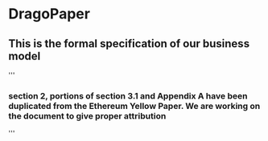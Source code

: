 # DragoPaper

## This is the formal specification of our business model
'''
### section 2, portions of section 3.1 and Appendix A have been duplicated from the Ethereum Yellow Paper. We are working on the document to give proper attribution
'''
